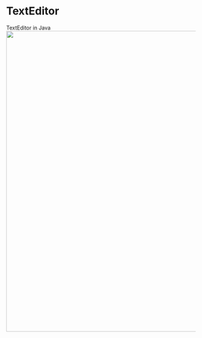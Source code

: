 # TextEditor
TextEditor in Java
<img src="https://i.dlpng.com/static/png/6875706_preview.png" height=800/>
